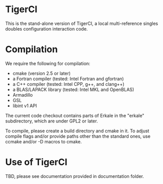 # TigerCI

This is the stand-alone version of TigerCI, a local multi-reference singles doubles configuration
interaction code.

# Compilation
We require the following for compilation:
* cmake (version 2.5 or later)
* a Fortran compiler (tested: Intel Fortran and gfortran)
* a C++ compiler (tested: Intel CPP, g++, and clang++)
* a BLAS/LAPACK library (tested: Intel MKL and OpenBLAS)
* Armadillo
* GSL
* libint v1 API

The current code checkout contains parts of Erkale in the "erkale" subdirectory, which are under GPL2 or later.

To compile, please create a build directory and cmake in it. To adjust compile flags and/or provide paths other than the standard ones, use ccmake and/or -D macros to cmake.

# Use of TigerCI
TBD, please see documentation provided in documentation folder.

